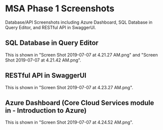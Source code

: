 # MSA Phase 1 Screenshots

Database/API Screenshots including Azure Dashboard, SQL Database in Query Editor, and RESTful API in SwaggerUI.

## SQL Database in Query Editor

This is shown in "Screen Shot 2019-07-07 at 4.21.27 AM.png" and "Screen Shot 2019-07-07 at 4.21.42 AM.png".

## RESTful API in SwaggerUI

This is shown in "Screen Shot 2019-07-07 at 4.23.27 AM.png".

## Azure Dashboard (Core Cloud Services module in - Introduction to Azure)

This is shown in "Screen Shot 2019-07-07 at 4.24.52 AM.png".
